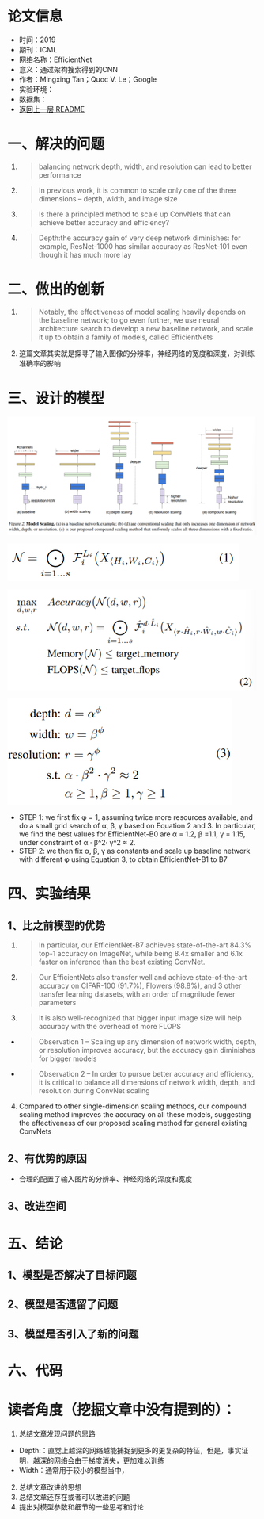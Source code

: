 # 论文信息
- 时间：2019
- 期刊：ICML
- 网络名称：EfficientNet
- 意义：通过架构搜索得到的CNN
- 作者：Mingxing Tan；Quoc V. Le；Google
- 实验环境：
- 数据集：
- [返回上一层 README](../README.md)

# 一、解决的问题
1. >balancing network depth, width, and resolution can lead to better performance
2. >In previous work, it is common to scale only one of the three dimensions – depth, width, and image size
3. >Is there a principled method to scale up ConvNets that can achieve better accuracy and efficiency?
4. >Depth:the accuracy gain of very deep network diminishes: for example, ResNet-1000 has similar accuracy as ResNet-101 even though it has much more lay

# 二、做出的创新
1. >Notably, the effectiveness of model scaling heavily depends on the baseline network; to go even further, we use neural architecture search to develop a new baseline network, and scale it up to obtain a family of models, called EfficientNets
2. 这篇文章其实就是探寻了输入图像的分辨率，神经网络的宽度和深度，对训练准确率的影响

# 三、设计的模型

![Model Scaling](../pictures/EfficientNet/Model%20Scaling.png)

![Efficient Equation1](../pictures/EfficientNet/EfficientNet%20Equation1.png)

![Efficient Equation2](../pictures/EfficientNet/EfficientNet%20Equation2.png)

![Efficient Equation3](../pictures/EfficientNet/EfficientNet%20Equation3.png)

-  STEP 1: we first fix φ = 1, assuming twice more resources available, and do a small grid search of α, β, γ based on Equation 2 and 3. In particular, we find
the best values for EfficientNet-B0 are α = 1.2, β =1.1, γ = 1.15, under constraint of α · β^2· γ^2 ≈ 2.
-  STEP 2: we then fix α, β, γ as constants and scale up baseline network with different φ using Equation 3, to obtain EfficientNet-B1 to B7

# 四、实验结果

## 1、比之前模型的优势
1. >In particular, our EfficientNet-B7 achieves state-of-the-art 84.3% top-1 accuracy
on ImageNet, while being 8.4x smaller and 6.1x faster on inference than the best existing ConvNet. 
2. >Our EfficientNets also transfer well and achieve state-of-the-art accuracy on CIFAR-100 (91.7%), Flowers (98.8%), and 3 other transfer learning datasets, with an order of magnitude fewer parameters
3. >It is also well-recognized that bigger input image size will help accuracy with the overhead of more FLOPS
- >Observation 1 – Scaling up any dimension of network width, depth, or resolution improves accuracy, but the accuracy gain diminishes for bigger models
- >Observation 2 – In order to pursue better accuracy and efficiency, it is critical to balance all dimensions of network width, depth, and resolution during ConvNet scaling
4.  Compared to other single-dimension scaling methods, our compound scaling method improves the accuracy on all these models, suggesting the effectiveness of our proposed scaling method for general existing ConvNets
## 2、有优势的原因
- 合理的配置了输入图片的分辨率、神经网络的深度和宽度
## 3、改进空间

# 五、结论

## 1、模型是否解决了目标问题

## 2、模型是否遗留了问题

## 3、模型是否引入了新的问题

# 六、代码

# 读者角度（挖掘文章中没有提到的）：
1. 总结文章发现问题的思路
- Depth:：直觉上越深的网络越能捕捉到更多的更复杂的特征，但是，事实证明，越深的网络会由于梯度消失，更加难以训练
- Width：通常用于较小的模型当中，
2. 总结文章改进的思想
3. 总结文章还存在或者可以改进的问题
4. 提出对模型参数和细节的一些思考和讨论
